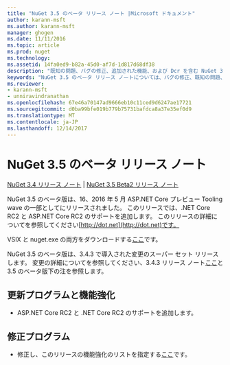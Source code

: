 ```yaml
---
title: "NuGet 3.5 のベータ リリース ノート |Microsoft ドキュメント"
author: karann-msft
ms.author: karann-msft
manager: ghogen
ms.date: 11/11/2016
ms.topic: article
ms.prod: nuget
ms.technology: 
ms.assetid: 14fa0ed9-b82a-45d0-af7d-1d817d68df38
description: "既知の問題、バグの修正、追加された機能、および Dcr を含む NuGet 3.5 のベータ版のリリース ノートします。"
keywords: "NuGet 3.5 のベータ リリース ノートについては、バグの修正、既知の問題、機能、Dcr を追加します。"
ms.reviewer:
- karann-msft
- unniravindranathan
ms.openlocfilehash: 67e46a70147ad9666eb10c11ced9d6247ae17721
ms.sourcegitcommit: d0ba99bfe019b779b75731bafdca8a37e35ef0d9
ms.translationtype: MT
ms.contentlocale: ja-JP
ms.lasthandoff: 12/14/2017
---
```

# <a name="nuget-35-beta-release-notes"></a>NuGet 3.5 のベータ リリース ノート

[NuGet 3.4 リリース ノート](../release-notes/nuget-3.4.md) | [NuGet 3.5 Beta2 リリース ノート](../release-notes/nuget-3.5-Beta2.md)

NuGet 3.5 のベータ版は、16、2016 年 5 月 ASP.NET Core プレビュー Tooling wave の一部としてにリリースされました。 このリリースでは、.NET Core RC2 と ASP.NET Core RC2 のサポートを追加します。 このリリースの詳細についてを参照してください[http://dot.net](http://dot.net)です。

VSIX と nuget.exe の両方をダウンロードする[ここ](https://dist.nuget.org/index.html)です。

NuGet 3.5 のベータ版は、3.4.3 で導入された変更のスーパー セット リリースします。 変更の詳細についてを参照してください、3.4.3 リリース ノート[ここ](https://github.com/NuGet/Home/issues?q=is%3Aissue+milestone%3A3.4.3+is%3Aclosed)と 3.5 のベータ版下の注を参照します。

## <a name="updates-and-improvements"></a>更新プログラムと機能強化

* ASP.NET Core RC2 と .NET Core RC2 のサポートを追加します。

## <a name="fixes"></a>修正プログラム

* 修正し、このリリースの機能強化のリストを指定する[ここ](https://github.com/NuGet/Home/issues?q=is%3Aissue+milestone%3A%223.5+Beta%22+is%3Aclosed)です。